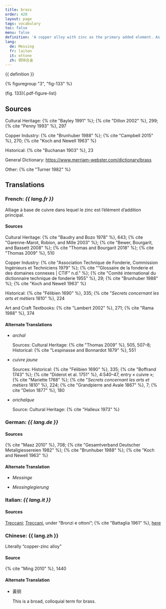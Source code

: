 ```yaml
---
title: brass
order: 420
layout: page
tags: vocabulary
toc: false
menu: false
definition: 'A copper alloy with zinc as the primary added element. As with bronzes, there are a wide variety of brass alloys.'
lang:
  de: Messing
  fr: laiton
  it: ottone
  zh: 铜锌合金
---
```


{{ definition }}

{% figuregroup "3", "fig-133" %}

(fig. 133){.pdf-figure-list}

## Sources

Cultural Heritage: {% cite "Bayley 1991" %}; {% cite "Dillon 2002" %}, 299; {% cite "Penny 1993" %}, 297

Copper Industry: {% cite "Brunhuber 1988" %}; {% cite "Campbell 2015" %}, 270; {% cite "Koch and Newell 1963" %}

Historical: {% cite "Buchanan 1903" %}, 23

General Dictionary: <https://www.merriam-webster.com/dictionary/brass>

Other: {% cite "Turner 1982" %}

## Translations

<div class="accordion">

### **French**: *{{ lang.fr }}*

Alliage à base de cuivre dans lequel le zinc est l’élément d’addition principal.

#### Sources

Cultural Heritage: {% cite "Baudry and Bozo 1978" %}, 643; {% cite "Garenne-Marot, Robion, and Mille 2003" %}; {% cite "Bewer, Bourgarit, and Bassett 2008" %}; {% cite "Thomas and Bourgarit 2018" %}; {% cite "Thomas 2009" %}, 510

Copper Industry: {% cite "Association Technique de Fonderie, Commission Ingénieurs et Techniciens 1979" %}; {% cite "“Glossaire de la fonderie et des domaines connexes | CTIF” n.d." %}; {% cite "Comité international du dictionnaire technique de fonderie 1955" %}, 29; {% cite "Brunhuber 1988" %}; {% cite "Koch and Newell 1963" %}

Historical: {% cite "Félibien 1690" %}, 335; {% cite "*Secrets concernant les arts et métiers* 1810" %}, 224

Art and Craft Textbooks: {% cite "Lambert 2002" %}, 271; {% cite "Rama 1988" %}, 374

#### Alternate Translations

- *archal*

    Sources: Cultural Heritage: {% cite "Thomas 2009" %}, 505, 507–8; Historical: {% cite "Lespinasse and Bonnardot 1879" %}, 551

- *cuivre jaune*

    Sources: Historical: {% cite "Félibien 1690" %}, 335; {% cite "Boffrand 1743" %}; {% cite "Diderot et al. 1751" %}, 4:540–47, entry « cuivre »; {% cite "Mariette 1768" %}; {% cite "*Secrets concernant les arts et métiers* 1810" %}, 224; {% cite "Grandpierre and Avale 1867" %}, 7; {% cite "Delon 1877" %}, 180

- *orichalque*

    Source: Cultural Heritage: {% cite "Halleux 1973" %}

### **German**: *{{ lang.de }}*

#### Sources

{% cite "Maaz 2010" %}, 708; {% cite "Gesamtverband Deutscher Metallgiessereien 1982" %}; {% cite "Brunhuber 1988" %}; {% cite "Koch and Newell 1963" %}

#### Alternate Translation

- *Messinge*

- *Messinglegierung*

### **Italian**: *{{ lang.it }}*

#### Sources

[Treccani](http://www.treccani.it/vocabolario/ottone/); [Treccani](https://www.treccani.it/enciclopedia/fusione_%28Enciclopedia-Italiana%29/), under “Bronzi e ottoni”; {% cite "Battaglia 1961" %}, [here](http://www.gdli.it/pdf_viewer/Scripts/pdf.js/web/viewer.asp?file=/PDF/GDLI12/GDLI_12_ocr_295.pdf&parola=ottone)

### **Chinese**: {{ lang.zh }}

Literally “copper-zinc alloy”

#### Source

{% cite "Ming 2010" %}, 1440

#### Alternate Translation

- 黃铜

    This is a broad, colloquial term for brass.

</div>
